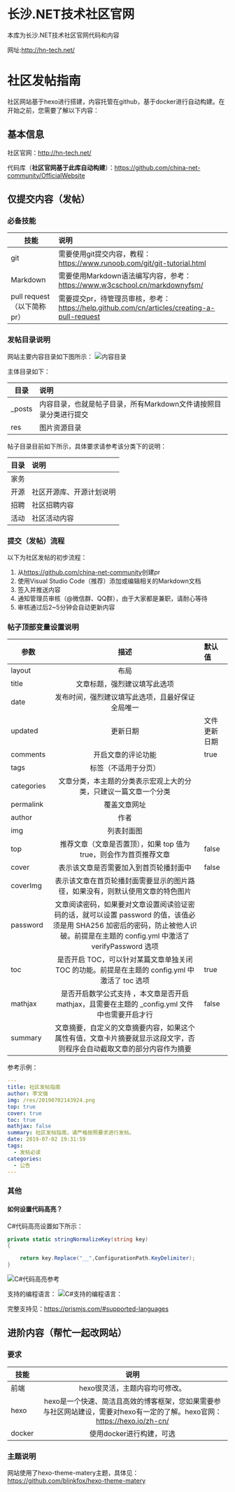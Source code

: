 # 长沙.NET技术社区官网
本库为长沙.NET技术社区官网代码和内容

网址:<http://hn-tech.net/>

# 社区发帖指南

社区网站基于hexo进行搭建，内容托管在github，基于docker进行自动构建。在开始之前，您需要了解以下内容：

## 基本信息

社区官网：<http://hn-tech.net/>

代码库（**社区官网基于此库自动构建**）：<https://github.com/china-net-community/OfficialWebsite>

## 仅提交内容（发帖）

### 必备技能

技能|说明
---|:--
git|需要使用git提交内容，教程：<https://www.runoob.com/git/git-tutorial.html>
Markdown|需要使用Markdown语法编写内容，参考：<https://www.w3cschool.cn/markdownyfsm/>
pull request（以下简称pr）|需要提交pr，待管理员审核，参考：<https://help.github.com/cn/articles/creating-a-pull-request>

### 发帖目录说明

网站主要内容目录如下图所示：
![内容目录](src/source/res/目录.png)

主体目录如下：

目录|说明
---|:--
_posts|内容目录，也就是帖子目录，所有Markdown文件请按照目录分类进行提交
res|图片资源目录

帖子目录目前如下所示，具体要求请参考该分类下的说明：

目录|说明
---|:--
家务|
开源|社区开源库、开源计划说明
招聘|社区招聘内容
活动|社区活动内容

### 提交（发帖）流程

以下为社区发帖的初步流程：

1. 从<https://github.com/china-net-community>创建pr
2. 使用Visual Studio Code（推荐）添加或编辑相关的Markdown文档
3. 签入并推送内容
4. 通知管理员审核（@微信群、QQ群），由于大家都是兼职，请耐心等待
5. 审核通过后2~5分钟会自动更新内容

### 帖子顶部变量设置说明

参数|描述|默认值
---|:--:|:--
layout|	布局|
title	|文章标题，强烈建议填写此选项|
date	|发布时间，强烈建议填写此选项，且最好保证全局唯一	|
updated	|更新日期	|文件更新日期
comments	|开启文章的评论功能	|true
tags|	标签（不适用于分页）|
categories|	文章分类，本主题的分类表示宏观上大的分类，只建议一篇文章一个分类|
permalink	|覆盖文章网址|
author	|作者|
img | 列表封面图|
top| 推荐文章（文章是否置顶），如果 top 值为 true，则会作为首页推荐文章|false
cover| 表示该文章是否需要加入到首页轮播封面中 |false
coverImg | 表示该文章在首页轮播封面需要显示的图片路径，如果没有，则默认使用文章的特色图片|
password | 文章阅读密码，如果要对文章设置阅读验证密码的话，就可以设置 password 的值，该值必须是用 SHA256 加密后的密码，防止被他人识破。前提是在主题的 config.yml 中激活了 verifyPassword 选项 |
toc	| 是否开启 TOC，可以针对某篇文章单独关闭 TOC 的功能。前提是在主题的 config.yml 中激活了 toc 选项 | true
mathjax |是否开启数学公式支持 ，本文章是否开启 mathjax，且需要在主题的 _config.yml 文件中也需要开启才行 | false
summary | 文章摘要，自定义的文章摘要内容，如果这个属性有值，文章卡片摘要就显示这段文字，否则程序会自动截取文章的部分内容作为摘要 |

参考示例：

```yml
---
title: 社区发帖指南
author: 李文强
img: /res/20190702143924.png
top: true
cover: true
toc: true
mathjax: false
summary: 社区发帖指南，请严格按照要求进行发帖。
date: 2019-07-02 19:31:59
tags:
  - 发帖必读
categories:
  - 公告
---
```

### 其他

#### 如何设置代码高亮？

C#代码高亮设置如下所示：

```csharp
private static stringNormalizeKey(string key)
{

    return key.Replace("__",ConfigurationPath.KeyDelimiter);
}
```

![C#代码高亮参考](src/source/res/20190702162422.png)

支持的编程语言：
![C#支持的编程语言：](src/source/res/20190702143924.png)

完整支持见：<https://prismjs.com/#supported-languages>

## 进阶内容（帮忙一起改网站）

### 要求

技能|说明|
---|:--:|
前端|hexo很灵活，主题内容均可修改。
hexo|hexo是一个快速、简洁且高效的博客框架，您如果需要参与社区网站建设，需要对hexo有一定的了解。hexo官网：<https://hexo.io/zh-cn/>
docker|使用docker进行构建，可选

### 主题说明

网站使用了hexo-theme-matery主题，具体见：
<https://github.com/blinkfox/hexo-theme-matery>
